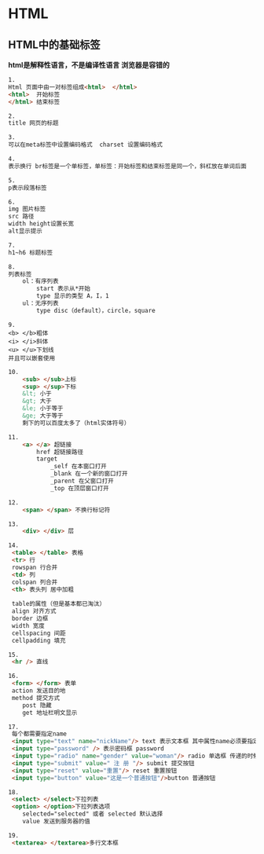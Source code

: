 # HTML

## HTML中的基础标签

**html是解释性语言，不是编译性语言**
**浏览器是容错的**

~~~html
1.
Html 页面中由一对标签组成<html>  </html>
<html>  开始标签
</html> 结束标签
~~~

~~~html
2.
title 网页的标题
~~~

~~~html
3.
可以在meta标签中设置编码格式  charset 设置编码格式
~~~

~~~html
4.
表示换行 br标签是一个单标签，单标签：开始标签和结束标签是同一个，斜杠放在单词后面
~~~

~~~html
5.
p表示段落标签
~~~

~~~html
6.
img 图片标签 
src 路径 
width height设置长宽  
alt显示提示
~~~

~~~html
7.
h1~h6 标题标签
~~~

~~~html
8.
列表标签
	ol：有序列表
		start 表示从*开始
		type 显示的类型 A，I，1
	ul：无序列表
		type disc（default），circle，square
~~~

~~~
9.
<b> </b>粗体
<i> </i>斜体
<u> </u>下划线
并且可以嵌套使用
~~~

~~~html
10.
	<sub> </sub>上标
	<sup> </sup>下标
	&lt; 小于
	&gt; 大于
	&le; 小于等于
	&ge; 大于等于
	剩下的可以百度太多了（html实体符号）
~~~

~~~html
11.
	<a> </a> 超链接
		href 超链接路径
		target
			_self 在本窗口打开
			_blank 在一个新的窗口打开
			_parent 在父窗口打开
			_top 在顶层窗口打开
~~~

~~~html
12. 
	<span> </span> 不换行标记符
~~~

~~~html
13.
	<div> </div> 层
~~~

~~~html
14.
 <table> </table> 表格
 <tr> 行
 rowspan 行合并
 <td> 列
 colspan 列合并
 <th> 表头列 居中加粗 
 
 table的属性（但是基本都已淘汰）
 align 对齐方式
 border 边框
 width 宽度
 cellspacing 间距
 cellpadding 填充
~~~

~~~html
15.
 <hr /> 直线
~~~

~~~html
16.
 <form> </form> 表单
 action 发送目的地
 method 提交方式
	post 隐藏
	get 地址栏明文显示
~~~

~~~html
17.
 每个都需要指定name
 <input type="text" name="nickName"/> text 表示文本框 其中属性name必须要指定，否则这个文本框的数据将来是不会发送给服务器的
 <input type="password" /> 表示密码框 password
 <input type="radio" name="gender" value="woman"/> radio 单选框 传递的时候需要指定值  value 指定值 单选框是根据name来确定的，name相同既是一个单选框了 checked="checked" 或者checked 默认选中
 <input type="submit" value=" 注 册 "/> submit 提交按钮
 <input type="reset" value="重置"/> reset 重置按钮
 <input type="button" value="这是一个普通按钮"/>button 普通按钮
~~~

~~~html
18.
 <select> </select>下拉列表
 <option> </option>下拉列表选项
	selected="selected" 或者 selected 默认选择
	value 发送到服务器的值
~~~

~~~html
19.
 <textarea> </textarea>多行文本框
~~~



